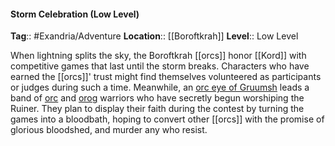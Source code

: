 #### Storm Celebration (Low Level)
**Tag**:: #Exandria/Adventure
**Location**:: [[Boroftkrah]]
**Level**:: Low Level

 When lightning splits the sky, the Boroftkrah [[orcs]] honor [[Kord]] with competitive games that last until the storm breaks. Characters who have earned the [[orcs]]' trust might find themselves volunteered as participants or judges during such a time. Meanwhile, an [orc eye of Gruumsh](https://www.dndbeyond.com/monsters/orc-eye-of-[[gruumsh]]) leads a band of [orc](https://www.dndbeyond.com/monsters/orc) and [orog](https://www.dndbeyond.com/monsters/orog) warriors who have secretly begun worshiping the Ruiner. They plan to display their faith during the contest by turning the games into a bloodbath, hoping to convert other [[orcs]] with the promise of glorious bloodshed, and murder any who resist.
